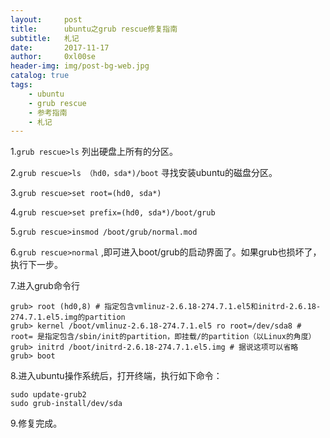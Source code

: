 ```yaml
---
layout:     post
title:      ubuntu之grub rescue修复指南
subtitle:   札记
date:       2017-11-17
author:     0xl00se
header-img: img/post-bg-web.jpg
catalog: true
tags:
    - ubuntu
    - grub rescue
    - 参考指南
    - 札记
---
```

1.`grub rescue>ls` 列出硬盘上所有的分区。

2.`grub rescue>ls （hd0，sda*)/boot` 寻找安装ubuntu的磁盘分区。

3.`grub rescue>set root=(hd0, sda*)`

4.`grub rescue>set prefix=(hd0, sda*)/boot/grub`

5.`grub rescue>insmod /boot/grub/normal.mod`

6.`grub rescue>normal`
,即可进入boot/grub的启动界面了。如果grub也损坏了，执行下一步。

7.进入grub命令行 
```
grub> root (hd0,8) # 指定包含vmlinuz-2.6.18-274.7.1.el5和initrd-2.6.18-274.7.1.el5.img的partition
grub> kernel /boot/vmlinuz-2.6.18-274.7.1.el5 ro root=/dev/sda8 # root= 是指定包含/sbin/init的partition，即挂载/的partition（以Linux的角度）
grub> initrd /boot/initrd-2.6.18-274.7.1.el5.img # 据说这项可以省略
grub> boot
```
8.进入ubuntu操作系统后，打开终端，执行如下命令： 
```
sudo update-grub2
sudo grub-install/dev/sda
```
9.修复完成。
